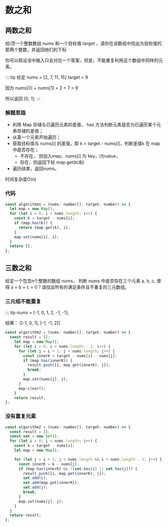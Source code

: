 # 数之和

## 两数之和

给i顶一个整数数组 nums 和一个目标值 target ，请你在该数组中找出为目标值的那两个整数，并返回他们的下标

你可以假设没中输入只会对应一个答案，但是，不能重复利用这个数组中同样的元素。

::: tip
给定 nums = [2, 7, 11, 15] target = 9

因为 nums[0] + nums[1] = 2 + 7 = 9 

所以返回 [0, 1];
:::

### 解题思路

* 利用 Map 存储与已遍历元素的差值， has 方法判断元素是否为已遍历某个元素存储的差值；
* 从第一个元素开始遍历；
* 获取目标值与 nums[i] 的差值，即 k = target - nums[i]，判断差值k 在 map中是否存在；
  * 不存在， 则加入map，nums[i] 为 key，i为value，
  * 存在，则返回下标 map.get(k)和i
* 遍历结束，返回nums。

时间复杂度O(n)

### 代码

```js
const algorithm1 = (nums: number[], target: number) => {
  let map = new Map();
  for (let i = 0; i < nums.length; i++) {
    const k = target - nums[i];
    if (map.has(k)) {
      return [map.get(k), i];
    }
    map.set(nums[i], i);
  }
  return [];
};
```

## 三数之和

给定一个包含n个整数的数组 nums， 判断 nums 中是否存在三个元素 a, b, c, 使得 a + b + c = 0？请找出所有的满足条件且不重复的三元数组。

### 三元组不能重复

::: tip
nums = [-1, 0, 1, 2, -1, -1];

结果：
[[-1, 0, 1], [-1, -1, 2]]

```js
const algorithm2 = (nums: number[], target: number) => {
  const result = [];
    let map = new Map();
    for (let i = 0; i < nums.length - 2; i++) {
      for (let j = i + 1; j < nums.length; j++) {
        const innerK = target - nums[i] - nums[j];
        if (map.has(innerK)) {
          result.push([i, map.get(innerK), j]);
          break;
        }
        map.set(nums[j], j);
      }
      map.clear();
    }
    return result;
};
```

### 没有重复元素

```js
const algorithm2 = (nums: number[], target: number) => {
  const result = [];
  const set = new Set();
  for (let i = 0; i < nums.length; i++) {
    const k = target - nums[i];
    let map = new Map();

    for (let j = i + 1; j < nums.length && i < nums.length - 2; j++) {
      const innerK = k - nums[j];
      if (map.has(innerK) && !(set.has(i) || set.has(j))) {
        result.push([i, map.get(innerK), j]);
        set.add(i);
        set.add(map.get(innerK));
        set.add(j);
        break;
      }
      map.set(nums[j], j);
    }
  }
  return result;
};
```

